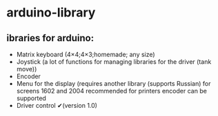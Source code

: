 # arduino-library
##  ibraries for arduino:
 - Matrix keyboard (4×4;4×3;homemade; any size)
 - Joystick (a lot of functions for managing libraries for the driver (tank move))
 - Encoder 
 - Menu for the display (requires another library (supports Russian) for screens 1602 and 2004 recommended for printers encoder can be supported
 - Driver control ✔(version 1.0)
